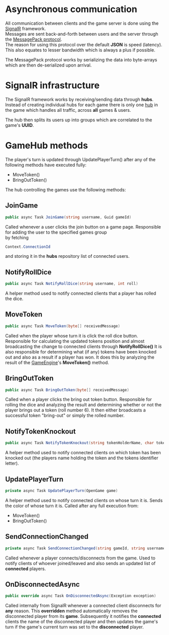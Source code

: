 # Asynchronous communication
All communication between clients and the game server is done using the [SignalR](https://dotnet.microsoft.com/apps/aspnet/signalr) framework.</br>
Messages are sent back-and-forth between users and the server through the [MessagePack protocol](https://msgpack.org/).</br>
The reason for using this protocol over the default **JSON** is speed (latency).</br>
This also equates to lesser bandwidth which is always a plus if possible.

The MessagePack protocol works by serializing the data into byte-arrays which are then de-serialized upon arrival.
# SignalR infrastructure
The SignalR framework works by receiving/sending data through **hubs**.</br>
Instead of creating individual hubs for each game there is only one [hub](https://github.com/PGBSNH20/ludo-v2-ludov2-group-9-linux-ludo/blob/main/src/LinuxLudo.Web/Hubs/HubController.cs) in the game which handles all traffic, across **all** games & users.</br>

The hub then splits its users up into groups which are correlated to the game's **UUID**.

# GameHub methods
The player's turn is updated through UpdatePlayerTurn() after any of the following methods have executed fully:
- MoveToken()
- BringOutToken()

The hub controlling the games use the following methods:

## JoinGame
```csharp
public async Task JoinGame(string username, Guid gameId)
```
Called whenever a user clicks the join button on a game page.
Responsible for adding the user to the specified games group </br>
by fetching 
```csharp 
Context.ConnectionId
```
and storing it in the **hubs** repository list of connected users.

## NotifyRollDice
```csharp
public async Task NotifyRollDice(string username, int roll)
```
A helper method used to notify connected clients that a player has rolled the dice.

## MoveToken
```csharp
public async Task MoveToken(byte[] receivedMessage)
```
Called when the player whose turn it is click the roll dice button.
Responsible for calculating the updated tokens position and almost broadcasting the change to connected clients through **NotifyRollDice()**
It is also responsible for determining what (if any) tokens have been knocked out and also as a result if a player has won.
It does this by analyzing the result of the [GameEngine](https://github.com/PGBSNH20/ludo-v2-ludov2-group-9-linux-ludo/blob/main/src/LinuxLudo.API/Domain/GameEngine.cs)'s **MoveToken()** method.

## BringOutToken
```csharp
public async Task BringOutToken(byte[] receivedMessage)
```
Called when a player clicks the bring out token button.
Responsible for rolling the dice and analyzing the result and determining whether or not the player brings out a token (roll number 6).
It then either broadcasts a successful token "bring-out" or simply the rolled number.

## NotifyTokenKnockout
```csharp
public async Task NotifyTokenKnockout(string tokenHolderName, char tokenIdentifierChar)
```
A helper method used to notify connected clients on which token has been knocked out (the players name holding the token and the tokens identifier letter).

## UpdatePlayerTurn
```csharp
private async Task UpdatePlayerTurn(OpenGame game)
```
A helper method used to notify connected clients on whose turn it is. Sends the color of whose turn it is.
Called after any full execution from:
- MoveToken()
- BringOutToken()

## SendConnectionChanged
```csharp
private async Task SendConnectionChanged(string gameId, string username, List<Player> players)
```
Called whenever a player connects/disconnects from the game.
Used to notify clients of whoever joined/leaved and also sends an updated list of **connected** players.

## OnDisconnectedAsync
```csharp
public override async Task OnDisconnectedAsync(Exception exception)
```
Called internally from SignalR whenever a connected client disconnects for **any** reason.
This **overridden** method automatically removes the disconnected player from its **game**.
Subsequently it notifies the **connected** clients the name of the disconnected player and then updates the game's turn
if the game's current turn was set to the **disconnected** player.




